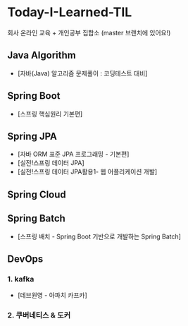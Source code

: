 # Today-I-Learned-TIL
회사 온라인 교육 + 개인공부 집합소
(master 브랜치에 있어요!)

## Java Algorithm
 * [자바(Java) 알고리즘 문제풀이 : 코딩테스트 대비]
## Spring Boot
 * [스프링 핵심원리 기본편]
## Spring JPA
 * [자바 ORM 표준 JPA 프로그래밍 - 기본편]
 * [실전!스프링 데이터 JPA]
 * [실전!스프링 데이터 JPA활용1- 웹 어플리케이션 개발]
## Spring Cloud

## Spring Batch
  * [스프링 배치 - Spring Boot 기반으로 개발하는 Spring Batch]
## DevOps
### 1. kafka
  * [데브원영 - 아파치 카프카]
### 2. 쿠버네티스 & 도커
